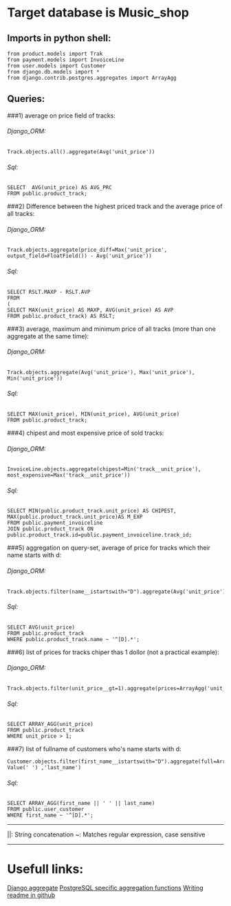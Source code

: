 
# Target database is Music_shop
## Imports in python shell:
```
from product.models import Trak
from payment.models import InvoiceLine
from user.models import Customer
from django.db.models import *
from django.contrib.postgres.aggregates import ArrayAgg
```

## Queries:
###1) average on price field of tracks:
###### Django_ORM:
```Track.objects.all().aggregate(Avg('unit_price'))```
###### Sql:
```
SELECT  AVG(unit_price) AS AVG_PRC
FROM public.product_track;
```

###2) Difference between the highest priced track and the average price of all tracks:
###### Django_ORM:
```
Track.objects.aggregate(price_diff=Max('unit_price', output_field=FloatField()) - Avg('unit_price'))
```
###### Sql:
```
SELECT RSLT.MAXP - RSLT.AVP
FROM
(
SELECT MAX(unit_price) AS MAXP, AVG(unit_price) AS AVP
FROM public.product_track) AS RSLT;
```

###3) average, maximum and minimum price of all tracks (more than one aggregate at the same time):
###### Django_ORM:
```
Track.objects.aggregate(Avg('unit_price'), Max('unit_price'), Min('unit_price'))
```
###### Sql:
```
SELECT MAX(unit_price), MIN(unit_price), AVG(unit_price)
FROM public.product_track;
```
 
###4) chipest and most expensive price of sold tracks:
###### Django_ORM:
```
InvoiceLine.objects.aggregate(chipest=Min('track__unit_price'), most_expensive=Max('track__unit_price'))
```
###### Sql:
```
SELECT MIN(public.product_track.unit_price) AS CHIPEST, MAX(public.product_track.unit_price)AS M_EXP
FROM public.payment_invoiceline
JOIN public.product_track ON public.product_track.id=public.payment_invoiceline.track_id;
```
  
###5) aggregation on query-set, average of price for tracks which their name starts with d:
###### Django_ORM:
```
Track.objects.filter(name__istartswith="D").aggregate(Avg('unit_price'))
```
###### Sql:
```
SELECT AVG(unit_price)
FROM public.product_track
WHERE public.product_track.name ~ '^[D].*';
```
   
###6) list of prices for tracks chiper thas 1 dollor (not a practical example):
###### Django_ORM:
```
Track.objects.filter(unit_price__gt=1).aggregate(prices=ArrayAgg('unit_price'))
```
###### Sql:
```
SELECT ARRAY_AGG(unit_price)
FROM public.product_track
WHERE unit_price > 1;
```

###7) list of fullname of customers who's name starts with d:
```
Customer.objects.filter(first_name__istartswith="D").aggregate(full=ArrayAgg(Concat('first_name', Value(' ') ,'last_name')
```
###### Sql:
```
SELECT ARRAY_AGG(first_name || ' ' || last_name)
FROM public.user_customer
WHERE first_name ~ '^[D].*';
```
_______________________________________________________

||: String concatenation
~: Matches regular expression, case sensitive

_______________________________________________________
# Usefull links:
[Django aggregate](https://docs.djangoproject.com/en/3.2/topics/db/aggregation/)
[PostgreSQL specific aggregation functions](https://docs.djangoproject.com/en/3.2/ref/contrib/postgres/aggregates/)
[Writing readme in github](https://docs.github.com/en/github/writing-on-github/getting-started-with-writing-and-formatting-on-github/basic-writing-and-formatting-syntax)

